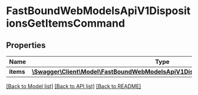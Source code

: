 # FastBoundWebModelsApiV1DispositionsGetItemsCommand

## Properties
Name | Type | Description | Notes
------------ | ------------- | ------------- | -------------
**items** | [**\Swagger\Client\Model\FastBoundWebModelsApiV1DispositionsGetItemsCommandItem[]**](FastBoundWebModelsApiV1DispositionsGetItemsCommandItem.md) |  | [optional] 

[[Back to Model list]](../../README.md#documentation-for-models) [[Back to API list]](../../README.md#documentation-for-api-endpoints) [[Back to README]](../../README.md)

